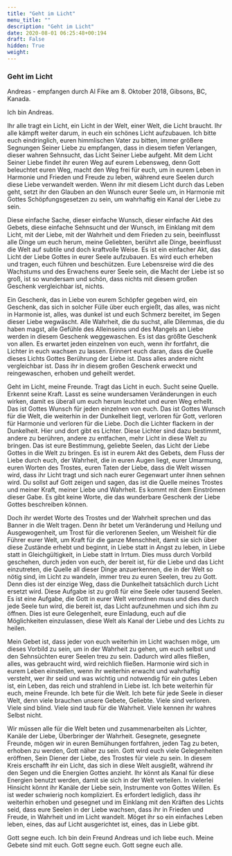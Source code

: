 ```yaml
---
title: "Geht im Licht"
menu_title: ""
description: "Geht im Licht"
date: 2020-08-01 06:25:48+00:194
draft: False
hidden: True
weight:
---
```

### Geht im Licht

Andreas	- empfangen durch Al Fike am 8. Oktober 2018, Gibsons, BC, Kanada.

Ich bin Andreas.

Ihr alle tragt ein Licht, ein Licht in der Welt, einer Welt, die Licht braucht. Ihr alle kämpft weiter darum, in euch ein schönes Licht aufzubauen. Ich bitte euch eindringlich, euren himmlischen Vater zu bitten, immer größere Segnungen Seiner Liebe zu empfangen, dass in diesem tiefen Verlangen, dieser wahren Sehnsucht, das Licht Seiner Liebe aufgeht. Mit dem Licht Seiner Liebe findet ihr euren Weg auf eurem Lebensweg, denn Gott beleuchtet euren Weg, macht den Weg frei für euch, um in eurem Leben in Harmonie und Frieden und Freude zu leben, während eure Seelen durch diese Liebe verwandelt werden. Wenn ihr mit diesem Licht durch das Leben geht, setzt ihr den Glauben an den Wunsch eurer Seele um, in Harmonie mit Gottes Schöpfungsgesetzen zu sein, um wahrhaftig ein Kanal der Liebe zu sein.

Diese einfache Sache, dieser einfache Wunsch, dieser einfache Akt des Gebets, diese einfache Sehnsucht und der Wunsch, im Einklang mit dem Licht, mit der Liebe, mit der Wahrheit und dem Frieden zu sein, beeinflusst alle Dinge um euch herum, meine Geliebten, berührt alle Dinge, beeinflusst die Welt auf subtile und doch kraftvolle Weise. Es ist ein einfacher Akt, das Licht der Liebe Gottes in eurer Seele aufzubauen. Es wird euch erheben und tragen, euch führen und beschützen. Eure Lebensreise wird die des Wachstums und des Erwachens eurer Seele sein, die Macht der Liebe ist so groß, ist so wundersam und schön, dass nichts mit diesem großen Geschenk vergleichbar ist, nichts.

Ein Geschenk, das in Liebe von eurem Schöpfer gegeben wird, ein Geschenk, das sich in solcher Fülle über euch ergießt, das alles, was nicht in Harmonie ist, alles, was dunkel ist und euch Schmerz bereitet, im Segen dieser Liebe wegwäscht. Alle Wahrheit, die du suchst, alle Dilemmas, die du haben magst, alle Gefühle des Alleinseins und des Mangels an Liebe werden in diesem Geschenk weggewaschen. Es ist das größte Geschenk von allen. Es erwartet jeden einzelnen von euch, wenn ihr fortfahrt, die Lichter in euch wachsen zu lassen. Erinnert euch daran, dass die Quelle dieses Lichts Gottes Berührung der Liebe ist. Dass alles andere nicht vergleichbar ist. Dass ihr in diesem großen Geschenk erweckt und reingewaschen, erhoben und geheilt werdet.

Geht im Licht, meine Freunde. Tragt das Licht in euch. Sucht seine Quelle. Erkennt seine Kraft. Lasst es seine wundersamen Veränderungen in euch wirken, damit es überall um euch herum leuchtet und euren Weg erhellt. Das ist Gottes Wunsch für jeden einzelnen von euch. Das ist Gottes Wunsch für die Welt, die weiterhin in der Dunkelheit liegt, verloren für Gott, verloren für Harmonie und verloren für die Liebe. Doch die Lichter flackern in der Dunkelheit. Hier und dort gibt es Lichter. Diese Lichter sind dazu bestimmt, andere zu berühren, andere zu entfachen, mehr Licht in diese Welt zu bringen. Das ist eure Bestimmung, geliebte Seelen, das Licht der Liebe Gottes in die Welt zu bringen. Es ist in eurem Akt des Gebets, dem Fluss der Liebe durch euch, der Wahrheit, die in euren Augen liegt, eurer Umarmung, euren Worten des Trostes, euren Taten der Liebe, dass die Welt wissen wird, dass ihr Licht tragt und sich nach eurer Gegenwart unter ihnen sehnen wird. Du sollst auf Gott zeigen und sagen, das ist die Quelle meines Trostes und meiner Kraft, meiner Liebe und Wahrheit. Es kommt mit dem Einströmen dieser Gabe. Es gibt keine Worte, die das wunderbare Geschenk der Liebe Gottes beschreiben können.

Doch ihr werdet Worte des Trostes und der Wahrheit sprechen und das Banner in die Welt tragen. Denn ihr betet um Veränderung und Heilung und Ausgewogenheit, um Trost für die verlorenen Seelen, um Weisheit für die Führer eurer Welt, um Kraft für die ganze Menschheit, damit sie sich über diese Zustände erhebt und beginnt, in Liebe statt in Angst zu leben, in Liebe statt in Gleichgültigkeit, in Liebe statt in Irrtum. Dies muss durch Vorbild geschehen, durch jeden von euch, der bereit ist, für die Liebe und das Licht einzutreten, die Quelle all dieser Dinge anzuerkennen, die in der Welt so nötig sind, im Licht zu wandeln, immer treu zu euren Seelen, treu zu Gott. Denn dies ist der einzige Weg, dass die Dunkelheit tatsächlich durch Licht ersetzt wird. Diese Aufgabe ist zu groß für eine Seele oder tausend Seelen. Es ist eine Aufgabe, die Gott in eurer Welt verordnen muss und dies durch jede Seele tun wird, die bereit ist, das Licht aufzunehmen und sich ihm zu öffnen. Dies ist eure Gelegenheit, eure Einladung, euch auf die Möglichkeiten einzulassen, diese Welt als Kanal der Liebe und des Lichts zu heilen.

Mein Gebet ist, dass jeder von euch weiterhin im Licht wachsen möge, um dieses Vorbild zu sein, um in der Wahrheit zu gehen, um euch selbst und den Sehnsüchten eurer Seelen treu zu sein. Dadurch wird alles fließen, alles, was gebraucht wird, wird reichlich fließen. Harmonie wird sich in eurem Leben einstellen, wenn ihr weiterhin erwacht und wahrhaftig versteht, wer ihr seid und was wichtig und notwendig für ein gutes Leben ist, ein Leben, das reich und strahlend in Liebe ist. Ich bete weiterhin für euch, meine Freunde. Ich bete für die Welt. Ich bete für jede Seele in dieser Welt, denn viele brauchen unsere Gebete, Geliebte. Viele sind verloren. Viele sind blind. Viele sind taub für die Wahrheit. Viele kennen ihr wahres Selbst nicht.

Wir müssen alle für die Welt beten und zusammenarbeiten als Lichter, Kanäle der Liebe, Überbringer der Wahrheit. Gesegnete, gesegnete Freunde, mögen wir in euren Bemühungen fortfahren, jeden Tag zu beten, erhoben zu werden, Gott näher zu sein. Gott wird euch viele Gelegenheiten eröffnen, Sein Diener der Liebe, des Trostes für viele zu sein. In diesem Kreis erschafft ihr ein Licht, das sich in diese Welt ausgießt, während ihr den Segen und die Energien Gottes anzieht. Ihr könnt als Kanal für diese Energien benutzt werden, damit sie sich in der Welt verteilen. In vielerlei Hinsicht könnt ihr Kanäle der Liebe sein, Instrumente von Gottes Willen. Es ist weder schwierig noch kompliziert. Es erfordert lediglich, dass ihr weiterhin erhoben und gesegnet und im Einklang mit den Kräften des Lichts seid, dass eure Seelen in der Liebe wachsen, dass ihr in Frieden und Freude, in Wahrheit und im Licht wandelt. Möget ihr so ein einfaches Leben leben, eines, das auf Licht ausgerichtet ist, eines, das in Liebe gibt.

Gott segne euch. Ich bin dein Freund Andreas und ich liebe euch. Meine Gebete sind mit euch. Gott segne euch. Gott segne euch alle.
